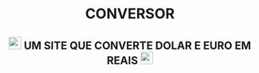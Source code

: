 <h1 align="center" >CONVERSOR</h1>

<h2 align="center"><picture><img height=25 widht=25 src="https://media.tenor.com/dmgQvt4zSrUAAAAi/dollar-money.gif"></img></picture> UM SITE QUE CONVERTE DOLAR E EURO EM REAIS <picture><img height=25 widht=25 src="https://media.tenor.com/dmgQvt4zSrUAAAAi/dollar-money.gif"></img></picture></h2>
